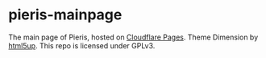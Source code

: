 # pieris-mainpage

The main page of Pieris, hosted on [Cloudflare Pages](https://pages.cloudflare.com). Theme Dimension by [html5up](https://html5up.net/dimension). This repo is licensed under GPLv3.
